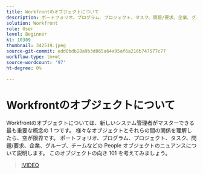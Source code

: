 ```yaml
---
title: Workfrontのオブジェクトについて
description: ポートフォリオ、プログラム、プロジェクト、タスク、問題/要求、企業、グループ、チームなどの People オブジェクトのニュアンスについて説明します。
solution: Workfront
role: User
level: Beginner
kt: 10309
thumbnail: 342519.jpeg
source-git-commit: edd0bdb28a9b3d065a64a95af6a216b747577c77
workflow-type: tm+mt
source-wordcount: '97'
ht-degree: 0%

---
```


# Workfrontのオブジェクトについて

Workfrontのオブジェクトについては、新しいシステム管理者がマスターできる最も重要な概念の 1 つです。 様々なオブジェクトとそれらの間の関係を理解したら、空が限界です。 ポートフォリオ、プログラム、プロジェクト、タスク、問題/要求、企業、グループ、チームなどの People オブジェクトのニュアンスについて説明します。 このオブジェクトの向き 101 を考えてみましょう。

>[!VIDEO](https://video.tv.adobe.com/v/342519/?quality=12&learn=on)
